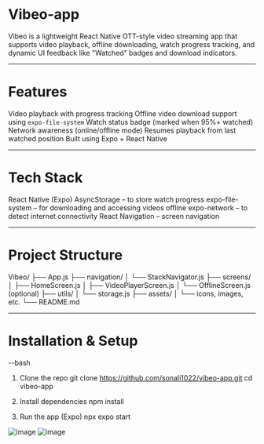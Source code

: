 # Vibeo-app
Vibeo is a lightweight React Native OTT-style video streaming app that supports video playback, offline downloading, watch progress tracking, and dynamic UI feedback like "Watched" badges and download indicators.

---

# Features

  Video playback with progress tracking
  Offline video download support using `expo-file-system`
  Watch status badge (marked when 95%+ watched)
  Network awareness (online/offline mode)
  Resumes playback from last watched position
  Built using Expo + React Native

---

# Tech Stack

  React Native (Expo)
  AsyncStorage – to store watch progress
  expo-file-system – for downloading and accessing videos offline
  expo-network – to detect internet connectivity
  React Navigation – screen navigation

---

# Project Structure

Vibeo/
├── App.js
├── navigation/
│ └── StackNavigator.js
├── screens/
│ ├── HomeScreen.js
│ ├── VideoPlayerScreen.js
│ └── OfflineScreen.js (optional)
├── utils/
│ └── storage.js
├── assets/
│ └── icons, images, etc.
└── README.md


---

# Installation & Setup

--bash
1. Clone the repo
git clone https://github.com/sonali1022/vibeo-app.git
cd vibeo-app

2. Install dependencies
npm install

3. Run the app (Expo)
npx expo start

![image](https://github.com/user-attachments/assets/b8f6ba50-8541-4de2-8826-3d49f61b1d5b)
![image](https://github.com/user-attachments/assets/435f30f4-b941-4861-8fdf-4859b6f48a1b)





